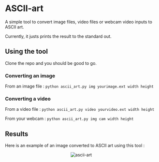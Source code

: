 # ASCII-art
A simple tool to convert image files, video files or webcam video inputs to ASCII art.

Currently, it justs prints the result to the standard out.

## Using the tool
Clone the repo and you should be good to go.

### Converting an image

From an image file :
`python ascii_art.py img yourimage.ext width height`

### Converting a video

From a video file :
`python ascii_art.py video yourvideo.ext width height`

From your webcam :
`python ascii_art.py img cam width height`

## Results 
Here is an example of an image converted to ASCII art using this tool :

<p align="center">
	<img src="https://i.ibb.co/1ZP1WRf/ascii-art.png" alt="ascii-art" border="0">
</p>

